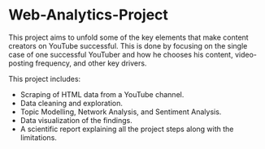 # Web-Analytics-Project
This project aims to unfold some of the key elements that make content creators on YouTube successful. This is done by focusing on the single case of one successful YouTuber and how he chooses his content, video-posting frequency, and other key drivers.

This project includes: 
* Scraping of HTML data from a YouTube channel.
* Data cleaning and exploration.
* Topic Modelling, Network Analysis, and Sentiment Analysis.
* Data visualization of the findings.
* A scientific report explaining all the project steps along with the limitations.
